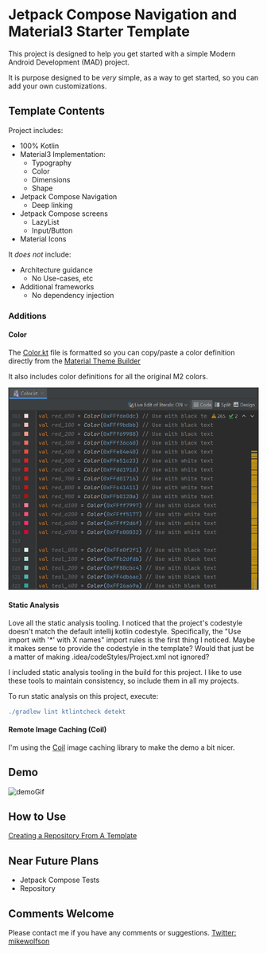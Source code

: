 # Jetpack Compose Navigation and Material3 Starter Template

This project is designed to help you get started with a simple Modern Android Development (MAD) project.

It is purpose designed to be *very* simple, as a way to get started, so you can add your own customizations.

## Template Contents

Project includes:
* 100% Kotlin
* Material3 Implementation:
  * Typography
  * Color
  * Dimensions
  * Shape
* Jetpack Compose Navigation
  * Deep linking
* Jetpack Compose screens
  * LazyList
  * Input/Button
* Material Icons
  
It *does not* include:
* Architecture guidance
  * No Use-cases, etc
* Additional frameworks
  * No dependency injection

### Additions

#### Color

The [Color.kt](com/wolfsoft/demo/ui/theme/Color.kt) file is formatted so you can copy/paste a color definition directly from the [Material Theme Builder](https://material-foundation.github.io/material-theme-builder/#/custom)

It also includes color definitions for all the original M2 colors.

![colors](assets/colors.png)

#### Static Analysis

Love all the static analysis tooling. I noticed that the project's codestyle doesn't match the default intellij kotlin codestyle. 
Specifically, the "Use import with '*' with X names" import rules is the first thing I noticed.
Maybe it makes sense to provide the codestyle in the template? Would that just be a matter of making .idea/codeStyles/Project.xml not ignored?

I included static analysis tooling in the build for this project. I like to use these tools to maintain consistency, so include them in all my projects.

To run static analysis on this project, execute:

```gradle
./gradlew lint ktlintcheck detekt
```

#### Remote Image Caching (Coil)

I'm using the [Coil](https://coil-kt.github.io/coil/) image caching library to make the demo a bit nicer.

## Demo

![demoGif](assets/demoGif.gif)

## How to Use

[Creating a Repository From A Template](https://docs.github.com/en/repositories/creating-and-managing-repositories/creating-a-repository-from-a-template)

## Near Future Plans

* Jetpack Compose Tests
* Repository

## Comments Welcome
Please contact me if you have any comments or suggestions.
[Twitter: mikewolfson](https://twitter.com/mikewolfson)


